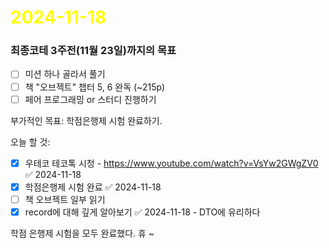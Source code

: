 # <span style="color:yellow">2024-11-18</span>

### 최종코테 3주전(11월 23일)까지의 목표
- [ ] 미션 하나 골라서 풀기
- [ ] 책 "오브젝트" 챕터 5, 6 완독 (~215p)
- [ ] 페어 프로그래밍 or 스터디 진행하기

부가적인 목표: 학점은행제 시험 완료하기.



오늘 할 것:
- [x] 우테코 테코톡 시청 - https://www.youtube.com/watch?v=VsYw2GWgZV0 ✅ 2024-11-18
- [x] 학점은행제 시험 완료 ✅ 2024-11-18
- [ ] 책 오브젝트 일부 읽기
- [x] record에 대해 깊게 알아보기 ✅ 2024-11-18 - DTO에 유리하다

학점 은행제 시험을 모두 완료했다.
휴 ~